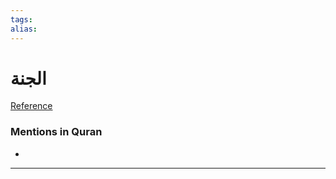 ```yaml
---
tags: 
alias: 
---
```


# الجنة

[Reference](https://corpus.quran.com/concept.jsp?id=paradise)

### Mentions in Quran
- 

---

